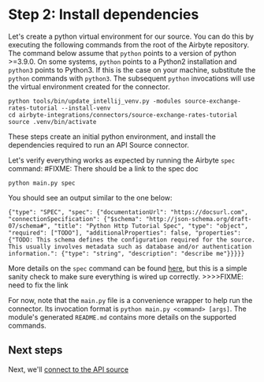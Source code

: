 # Step 2: Install dependencies

Let's create a python virtual environment for our source.
You can do this by executing the following commands from the root of the Airbyte repository.
The command below assume that `python` points to a version of python &gt;=3.9.0. On some systems, `python` points to a Python2 installation and `python3` points to Python3.
If this is the case on your machine, substitute the `python` commands with `python3`.
The subsequent `python` invocations will use the virtual environment created for the connector.

```
python tools/bin/update_intellij_venv.py -modules source-exchange-rates-tutorial --install-venv
cd airbyte-integrations/connectors/source-exchange-rates-tutorial
source .venv/bin/activate
```

These steps create an initial python environment, and install the dependencies required to run an API Source connector.

Let's verify everything works as expected by running the Airbyte `spec` command: #FIXME: There should be a link to the spec doc

```
python main.py spec

```

You should see an output similar to the one below:

```
{"type": "SPEC", "spec": {"documentationUrl": "https://docsurl.com", "connectionSpecification": {"$schema": "http://json-schema.org/draft-07/schema#", "title": "Python Http Tutorial Spec", "type": "object", "required": ["TODO"], "additionalProperties": false, "properties": {"TODO: This schema defines the configuration required for the source. This usually involves metadata such as database and/or authentication information.": {"type": "string", "description": "describe me"}}}}}
```

More details on the `spec` command can be found [here](./spec), but this is a simple sanity check to make sure everything is wired up correctly. >>>>FIXME: need to fix the link

For now, note that the `main.py` file is a convenience wrapper to help run the connector.
Its invocation format is `python main.py <command> [args]`.
The module's generated `README.md` contains more details on the supported commands.

## Next steps

Next, we'll [connect to the API source](./3-connecting.md)